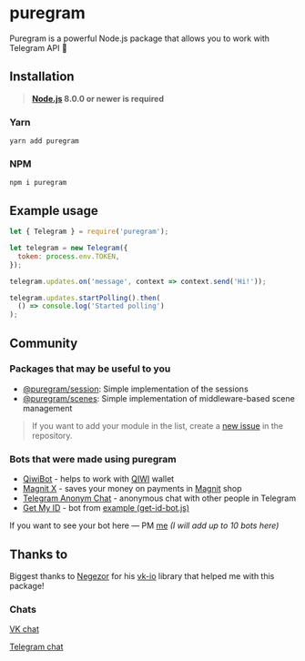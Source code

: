 # puregram

Puregram is a powerful Node.js package that allows you to work with Telegram API 🚀

## Installation
> **[Node.js](https://nodejs.org/) 8.0.0 or newer is required**  

### Yarn
```
yarn add puregram
```

### NPM
```
npm i puregram
```

## Example usage
```js
let { Telegram } = require('puregram');

let telegram = new Telegram({
  token: process.env.TOKEN,
});

telegram.updates.on('message', context => context.send('Hi!'));

telegram.updates.startPolling().then(
  () => console.log('Started polling')
);
```

## Community
### Packages that may be useful to you

* [@puregram/session](https://github.com/nitreojs/puregram/tree/master/packages/session): Simple implementation of the sessions
* [@puregram/scenes](https://github.com/nitreojs/puregram/tree/master/packages/scenes): Simple implementation of middleware-based scene management

> If you want to add your module in the list, create a [new issue](https://github.com/nitreojs/puregram/issues/new) in the repository.

### Bots that were made using puregram

* [QiwiBot](https://t.me/qiwionebot) - helps to work with [QIWI](https://qiwi.com) wallet
* [Magnit X](https://t.me/magnitxbot) - saves your money on payments in [Magnit](https://magnit.ru) shop
* [Telegram Anonym Chat](https://t.me/ruanon_bot) - anonymous chat with other people in Telegram
* [Get My ID](https://t.me/receive_my_id_bot) - bot from [example (get-id-bot.js)](https://github.com/nitreojs/puregram/blob/master/docs/examples/get-id-bot.js)

If you want to see your bot here — PM [me](https://t.me/nitrojs) _(I will add up to 10 bots here)_

## Thanks to
Biggest thanks to [Negezor](https://github.com/negezor) for his [vk-io](https://github.com/negezor/vk-io) library that helped me with this package!

### Chats
[VK chat](https://vk.me/join/AJQ1d7n35xXnfBxIB21zACP3)

[Telegram chat](https://t.me/puregram_chat)
